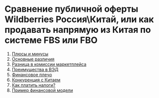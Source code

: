 # Сравнение публичной оферты Wildberries Россия\Китай, или как продавать напрямую из Китая по системе FBS или FBO
1. [Плюсы и минусы](#Плюсы-и-минусы)
2. [Основные различия](#Основные-различия)
3. [Разница в комиссии маркетплейса](#Разница-в-комиссии=маркетплейса)
4. [Преимущества в ВЭД](#Преимущества-в-ВЭД)
5. [Финансовое плечо](#Финансовое-плечо)
6. [Конкуренция с Китаем](#Конкуренция-с-Китаем)
7. [Как платить налоги?](#Как-платить-налоги?)
8. [Пример финансовой модели](#Пример-финансовой-модели)

<!--stackedit_data:
eyJoaXN0b3J5IjpbMTIxMjc4MjYzMCw0OTQxMzk5MzgsMzE3Mz
Q2NTE4LC04OTA5NTY4NDksLTgwNDQzNzUxNywtMzU0MzEyMjQ0
LC0yMDg4NzQ2NjEyLC0yMDg4NzQ2NjEyLC0xODExMzA4MjJdfQ
==
-->